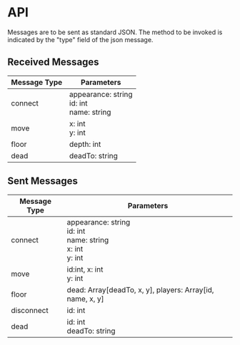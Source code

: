# API

Messages are to be sent as standard JSON.  The method to be invoked is indicated by the "type" field of the json message.

## Received Messages


Message Type | Parameters
-------------- | ------------
connect | appearance: string <br> id: int <br> name: string
move | x: int <br> y: int
floor | depth: int
dead | deadTo: string


## Sent Messages


Message Type | Parameters
--------------|------------
connect | appearance: string <br> id: int <br> name: string <br> x: int <br> y: int
move | id:int, x: int <br> y: int
floor | dead: Array[deadTo, x, y], players: Array[id, name, x, y]
disconnect | id: int
dead | id: int <br> deadTo: string